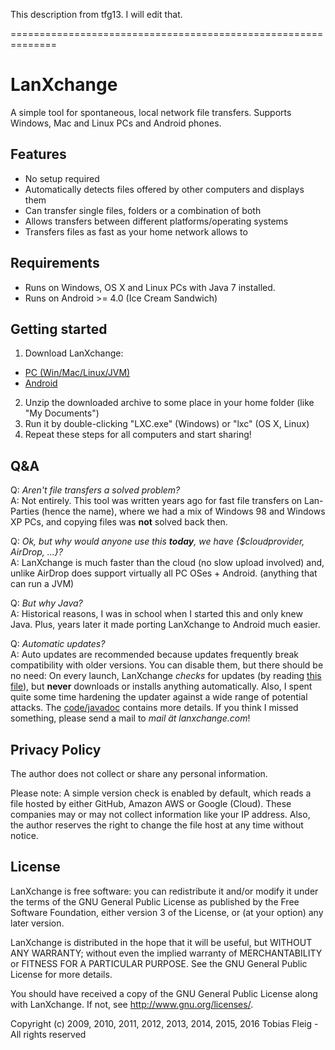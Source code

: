 This description from tfg13. I will edit that.

==============================================================


LanXchange
==========

A simple tool for spontaneous, local network file transfers. Supports Windows, Mac and Linux PCs and Android phones.

Features
--------

* No setup required
* Automatically detects files offered by other computers and displays them
* Can transfer single files, folders or a combination of both
* Allows transfers between different platforms/operating systems
* Transfers files as fast as your home network allows to

Requirements
------------

* Runs on Windows, OS X and Linux PCs with Java 7 installed.
* Runs on Android >= 4.0 (Ice Cream Sandwich)

Getting started
---------------

1. Download LanXchange:
  * [PC (Win/Mac/Linux/JVM)](https://github.com/tfg13/LanXchange/raw/master/releases/stable/lxc.zip)
  * [Android](https://play.google.com/store/apps/details?id=de.tobifleig.lxc)
2. Unzip the downloaded archive to some place in your home folder (like "My Documents")
3. Run it by double-clicking "LXC.exe" (Windows) or "lxc" (OS X, Linux)
4. Repeat these steps for all computers and start sharing!

Q&A
---

Q: *Aren't file transfers a solved problem?*  
A: Not entirely. This tool was written years ago for fast file transfers on Lan-Parties (hence the name), where we had a mix of Windows 98 and Windows XP PCs, and copying files was **not** solved back then.

Q: *Ok, but why would anyone use this **today**, we have {$cloudprovider, AirDrop, ...}?*  
A: LanXchange is much faster than the cloud (no slow upload involved) and, unlike AirDrop does support virtually all PC OSes + Android. (anything that can run a JVM)

Q: *But why Java?*  
A: Historical reasons, I was in school when I started this and only knew Java. Plus, years later it made porting LanXchange to Android much easier.

Q: *Automatic updates?*  
A: Auto updates are recommended because updates frequently break compatibility with older versions. You can disable them, but there should be no need: On every launch, LanXchange *checks* for updates (by reading [this file](http://updates.lanxchange.com/v)), but **never** downloads or installs anything automatically. Also, I spent quite some time hardening the updater against a wide range of potential attacks. The [code/javadoc](https://github.com/tfg13/LanXchange/blob/master/modules/cli/src/main/java/de/tobifleig/lxc/plaf/pc/LXCUpdater.java) contains more details. If you think I missed something, please send a mail to *mail ät lanxchange.com*!

Privacy Policy
--------------

The author does not collect or share any personal information.

Please note: A simple version check is enabled by default, which reads a file hosted by either GitHub, Amazon AWS or Google (Cloud).
These companies may or may not collect information like your IP address.
Also, the author reserves the right to change the file host at any time without notice.

License
-------

LanXchange is free software: you can redistribute it and/or modify
it under the terms of the GNU General Public License as published by
the Free Software Foundation, either version 3 of the License, or
(at your option) any later version.

LanXchange is distributed in the hope that it will be useful,
but WITHOUT ANY WARRANTY; without even the implied warranty of
MERCHANTABILITY or FITNESS FOR A PARTICULAR PURPOSE. See the
GNU General Public License for more details.

You should have received a copy of the GNU General Public License
along with LanXchange. If not, see <http://www.gnu.org/licenses/>.


Copyright (c) 2009, 2010, 2011, 2012, 2013, 2014, 2015, 2016 Tobias Fleig - All rights reserved
